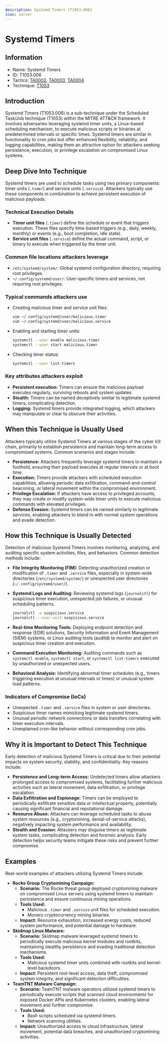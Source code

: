 ```yaml
---
description: Systemd Timers [T1053.006]
icon: server
---
```


# Systemd Timers

## Information

* Name: Systemd Timers
* ID: T1053.006
* Tactics: [TA0002](../../ta0002/), [TA0003](../../ta0003/), [TA0004](../)
* Technique: [T1053](./)

## Introduction

Systemd Timers (T1053.006) is a sub-technique under the Scheduled Task/Job technique (T1053) within the MITRE ATT\&CK framework. It involves adversaries leveraging systemd timer units, a Linux-based scheduling mechanism, to execute malicious scripts or binaries at predetermined intervals or specific times. Systemd timers are similar in functionality to cron jobs but offer enhanced flexibility, reliability, and logging capabilities, making them an attractive option for attackers seeking persistence, execution, or privilege escalation on compromised Linux systems.

## Deep Dive Into Technique

Systemd timers are used to schedule tasks using two primary components: timer units (`.timer`) and service units (`.service`). Attackers typically use these components in combination to achieve persistent execution of malicious payloads.

### Technical Execution Details

* **Timer unit files** (`.timer`) define the schedule or event that triggers execution. These files specify time-based triggers (e.g., daily, weekly, monthly) or events (e.g., boot completion, idle state).
* **Service unit files** (`.service`) define the actual command, script, or binary to execute when triggered by the timer unit.

### Common file locations attackers leverage

* `/etc/systemd/system/`: Global systemd configuration directory, requiring root privileges.
* `~/.config/systemd/user/`: User-specific timers and services, not requiring root privileges.

### Typical commands attackers use

*   Creating malicious timer and service unit files:

    ```bash
    vim ~/.config/systemd/user/malicious.timer
    vim ~/.config/systemd/user/malicious.service
    ```
*   Enabling and starting timer units:

    ```bash
    systemctl --user enable malicious.timer
    systemctl --user start malicious.timer
    ```
*   Checking timer status:

    ```bash
    systemctl --user list-timers
    ```

### Key attributes attackers exploit

* **Persistent execution:** Timers can ensure the malicious payload executes regularly, surviving reboots and system updates.
* **Stealth:** Timers can be named deceptively similar to legitimate systemd timers, complicating detection.
* **Logging:** Systemd timers provide integrated logging, which attackers may manipulate or clear to obscure their activities.

## When this Technique is Usually Used

Attackers typically utilize Systemd Timers at various stages of the cyber kill chain, primarily to establish persistence and maintain long-term access to compromised systems. Common scenarios and stages include:

* **Persistence:** Attackers frequently leverage systemd timers to maintain a foothold, ensuring their payload executes at regular intervals or at boot time.
* **Execution:** Timers provide attackers with scheduled execution capabilities, allowing periodic data exfiltration, command-and-control beaconing, or lateral movement within the compromised environment.
* **Privilege Escalation:** If attackers have access to privileged accounts, they may create or modify system-wide timer units to execute malicious commands with elevated privileges.
* **Defense Evasion:** Systemd timers can be named similarly to legitimate services, enabling attackers to blend in with normal system operations and evade detection.

## How this Technique is Usually Detected

Detection of malicious Systemd Timers involves monitoring, analyzing, and auditing specific system activities, files, and behaviors. Common detection methods include:

* **File Integrity Monitoring (FIM):** Detecting unauthorized creation or modification of `.timer` and `.service` files, especially in system-wide directories (`/etc/systemd/system/`) or unexpected user directories (`~/.config/systemd/user/`).
*   **Systemd Logs and Auditing:** Reviewing systemd logs (`journalctl`) for suspicious timer execution, unexpected job failures, or unusual scheduling patterns.

    ```bash
    journalctl -u suspicious.service
    journalctl --user-unit suspicious.service
    ```
* **Real-time Monitoring Tools:** Deploying endpoint detection and response (EDR) solutions, Security Information and Event Management (SIEM) systems, or Linux auditing tools (auditd) to monitor and alert on suspicious timer creation and execution.
* **Command Execution Monitoring:** Auditing commands such as `systemctl enable`, `systemctl start`, or `systemctl list-timers` executed by unauthorized or unexpected users.
* **Behavioral Analysis:** Identifying abnormal timer schedules (e.g., timers triggering execution at unusual intervals or times) or unusual system load patterns.

### Indicators of Compromise (IoCs)

* Unexpected `.timer` and `.service` files in system or user directories.
* Suspicious timer names mimicking legitimate systemd timers.
* Unusual periodic network connections or data transfers correlating with timer execution intervals.
* Unexplained cron-like behavior without corresponding cron jobs.

## Why it is Important to Detect This Technique

Early detection of malicious Systemd Timers is critical due to their potential impacts on system security, stability, and confidentiality. Key reasons include:

* **Persistence and Long-term Access:** Undetected timers allow attackers prolonged access to compromised systems, facilitating further malicious activities such as lateral movement, data exfiltration, or privilege escalation.
* **Data Exfiltration and Espionage:** Timers can be employed to periodically exfiltrate sensitive data or intellectual property, potentially causing significant financial and reputational damage.
* **Resource Abuse:** Attackers can leverage scheduled tasks to abuse system resources (e.g., cryptomining, denial-of-service attacks), negatively impacting system performance and availability.
* **Stealth and Evasion:** Attackers may disguise timers as legitimate system tasks, complicating detection and forensic analysis. Early detection helps security teams mitigate these risks and prevent further compromise.

## Examples

Real-world examples of attackers utilizing Systemd Timers include:

* **Rocke Group Cryptomining Campaign:**
  * **Scenario:** The Rocke threat group deployed cryptomining malware on compromised Linux servers using systemd timers to maintain persistence and ensure continuous mining operations.
  * **Tools Used:**
    * Malicious `.timer` and `.service` unit files for scheduled execution.
    * Monero cryptocurrency mining binaries.
  * **Impact:** Resource exhaustion, increased energy costs, reduced system performance, and potential damage to hardware.
* **Skidmap Linux Malware:**
  * **Scenario:** Skidmap malware leveraged systemd timers to periodically execute malicious kernel modules and rootkits, maintaining stealthy persistence and evading traditional detection mechanisms.
  * **Tools Used:**
    * Malicious systemd timer units combined with rootkits and kernel-level backdoors.
  * **Impact:** Persistent root-level access, data theft, compromised system integrity, and significant detection difficulties.
* **TeamTNT Malware Campaign:**
  * **Scenario:** TeamTNT malware operators utilized systemd timers to periodically execute scripts that scanned cloud environments for exposed Docker APIs and Kubernetes clusters, enabling lateral movement and further compromise.
  * **Tools Used:**
    * Bash scripts scheduled via systemd timers.
    * Network scanning utilities.
  * **Impact:** Unauthorized access to cloud infrastructure, lateral movement, potential data breaches, and unauthorized cryptomining activities.
